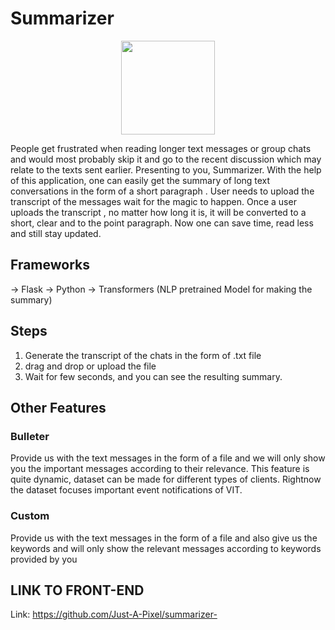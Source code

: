 # Summarizer

<p align="center"><img  width="150" height="150" src="https://github.com/Arkajit-techie/summariser_api/blob/main/Asset%201@2x.png?raw=true"></p>

People get frustrated when reading longer text messages or group chats and would most probably skip it and go to the recent discussion which may relate to the texts sent earlier.
Presenting to you, Summarizer. With the help of this application, one can easily get the summary of long text conversations in the form of a short paragraph . User needs to upload the transcript of the messages wait for the magic to happen. Once a user uploads the transcript , no matter how long it is, it will be converted to a short, clear and to the point paragraph. Now one can save time, read less and still stay updated.
## Frameworks
  -> Flask
  -> Python
  -> Transformers (NLP pretrained Model for making the summary)

## Steps

1) Generate the transcript of the chats in the form of .txt file
2) drag and drop or upload the file
3) Wait for few seconds, and you can see the resulting summary.

## Other Features

### Bulleter

Provide us with the text messages in the form of a file and we will only show you the important messages according to their relevance. This feature is quite dynamic, dataset can be made for different types of clients. Rightnow the dataset focuses important event notifications of VIT. 

### Custom

Provide us with the text messages in the form of a file and also give us the keywords and will only show the relevant messages according to keywords provided by you

## LINK TO FRONT-END 
Link: https://github.com/Just-A-Pixel/summarizer-
